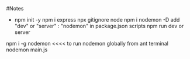 

#Notes

* npm init -y
npm i express
npx gitignore node
npm i nodemon -D
        add "dev" or "server" : "nodemon" in package.json scripts
npm run dev or server



npm i -g nodemon   <<<< to run nodemon globally from ant terminal
    nodemon main.js